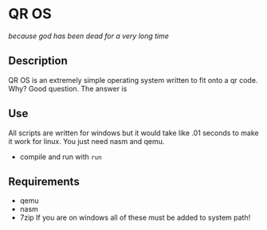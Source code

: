# QR OS
*because god has been dead for a very long time*
## Description
QR OS is an extremely simple operating system written to fit onto a qr code. Why? Good question. The answer is

## Use
All scripts are written for windows but it would take like .01 seconds to make it work for linux. You just need nasm and qemu.
- compile and run with 
```run```

## Requirements
- qemu
- nasm
- 7zip
If you are on windows all of these must be added to system path!